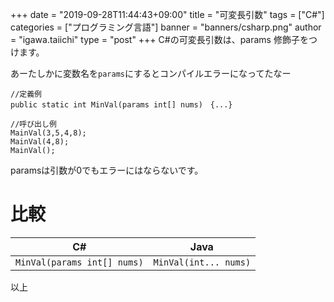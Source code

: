 +++
date = "2019-09-28T11:44:43+09:00"
title = "可変長引数"
tags = ["C#"]
categories = ["プログラミング言語"]
banner = "banners/csharp.png"
author = "igawa.taiichi"
type = "post"
+++
C#の可変長引数は、params 修飾子をつけます。

<!--more-->

あーたしかに変数名を`params`にするとコンパイルエラーになってたなー

```
//定義例
public static int MinVal(params int[] nums)　{...}

//呼び出し例
MainVal(3,5,4,8);
MainVal(4,8);
MainVal();
```

paramsは引数が0でもエラーにはならないです。

# 比較
| C#                          | Java                  |
| --------------------------- | --------------------- |
| `MinVal(params int[] nums)` | `MinVal(int... nums)` |

以上
